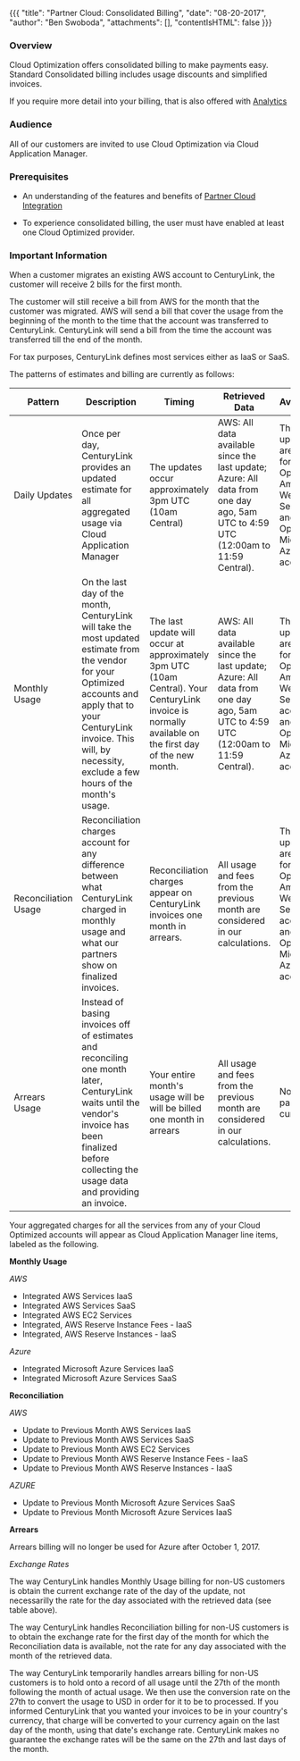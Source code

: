 {{{
  "title": "Partner Cloud: Consolidated Billing",
  "date": "08-20-2017",
  "author": "Ben Swoboda",
  "attachments": [],
  "contentIsHTML": false
}}}

### Overview

Cloud Optimization offers consolidated billing to make payments easy. Standard Consolidated billing includes usage discounts and simplified invoices.

If you require more detail into your billing, that is also offered with [Analytics](./CloudApplicationManagerAnalyticsUI.md)

### Audience

All of our customers are invited to use Cloud Optimization via Cloud Application Manager.

### Prerequisites

* An understanding of the features and benefits of [Partner Cloud Integration](./partner-cloud-integration.md)

* To experience consolidated billing, the user must have enabled at least one Cloud Optimized provider.


### Important Information


When a customer migrates an existing AWS account to CenturyLink, the customer will receive 2 bills for the first month. 

The customer will still receive a bill from AWS for the month that the customer was migrated. AWS will send a bill that cover the usage from the beginning of the month to the time that the account was transferred to CenturyLink. CenturyLink will send a bill from the time the account was transferred till the end of the month.

For tax purposes, CenturyLink defines most services either as IaaS or SaaS.

The patterns of estimates and billing are currently as follows:

Pattern | Description | Timing | Retrieved Data | Availability
--- | --- | --- | --- | ---
Daily Updates | Once per day, CenturyLink provides an updated estimate for all aggregated usage via Cloud Application Manager | The updates occur approximately 3pm UTC (10am Central) | AWS: All data available since the last update; Azure: All data from one day ago, 5am UTC to 4:59 UTC (12:00am to 11:59 Central). | These updates are made for Optimized Amazon Web Services and Optimized Microsoft Azure accounts.
Monthly Usage | On the last day of the month, CenturyLink will take the most updated estimate from the vendor for your Optimized accounts and apply that to your CenturyLink invoice. This will, by necessity, exclude a few hours of the month's usage. | The last update will occur at approximately 3pm UTC (10am Central). Your CenturyLink invoice is normally available on the first day of the new month. | AWS: All data available since the last update; Azure: All data from one day ago, 5am UTC to 4:59 UTC (12:00am to 11:59 Central).   | These updates are made for Optimized Amazon Web Services accounts and Optimized Microsoft Azure accounts.
Reconciliation Usage | Reconciliation charges account for any difference between what CenturyLink charged in monthly usage and what our partners show on finalized invoices. | Reconciliation charges appear on CenturyLink invoices one month in arrears.  | All usage and fees from the previous month are considered in our calculations. |These updates are made for Optimized Amazon Web Services accounts and Optimized Microsoft Azure accounts.
Arrears Usage | Instead of basing invoices off of estimates and reconciling one month later, CenturyLink waits until the vendor's invoice has been finalized before collecting the usage data and providing an invoice.  | Your entire month's usage will be will be billed one month in arrears |  All usage and fees from the previous month are considered in our calculations.  | No partners, currently

Your aggregated charges for all the services from any of your Cloud Optimized accounts  will appear as Cloud Application Manager line items, labeled as the following.

**Monthly Usage**

*AWS*
* Integrated AWS Services IaaS
* Integrated AWS Services SaaS
* Integrated AWS EC2 Services
* Integrated, AWS Reserve Instance Fees - IaaS
* Integrated, AWS Reserve Instances - IaaS

*Azure*
* Integrated Microsoft Azure Services IaaS
* Integrated Microsoft Azure Services SaaS



**Reconciliation**

*AWS*
* Update to Previous Month AWS Services IaaS
* Update to Previous Month  AWS Services SaaS
* Update to Previous Month  AWS EC2 Services
* Update to Previous Month AWS Reserve Instance Fees - IaaS
* Update to Previous Month  AWS Reserve Instances - IaaS

*AZURE* 
* Update to Previous Month Microsoft Azure Services SaaS
* Update to Previous Month Microsoft Azure Services IaaS


**Arrears**

Arrears billing will no longer be used for Azure after October 1, 2017.


  *Exchange Rates*
  
  The way CenturyLink handles Monthly Usage billing for non-US customers is obtain the current exchange rate of the day of the update, not necessarilly the rate for the day associated with the retrieved data (see table above).
  
  The way CenturyLink handles Reconciliation billing for non-US customers is to obtain the exchange rate for the first day of the month for which the Reconciliation data is available, not the rate for any day associated with the month of the retrieved data.

  The way CenturyLink temporarily handles arrears billing for non-US customers is to hold onto a record of all usage until the 27th of the month following the month of actual usage. We then use the conversion rate on the 27th to convert the usage to USD in order for it to be to processed. If you informed CenturyLink that you wanted your invoices to be in your country's currency, that charge will be converted to your currency again on the last day of the month, using that date's exchange rate. CenturyLink makes no guarantee the exchange rates will be the same on the 27th and last days of the month.

